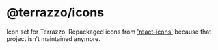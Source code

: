 # @terrazzo/icons

Icon set for Terrazzo. Repackaged icons from ['react-icons'](https://react-icons.github.io/react-icons/) because that project isn’t maintained anymore.
